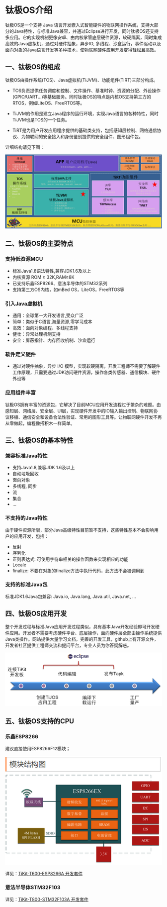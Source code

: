 # **钛极OS介绍**

钛极OS是一个支持 Java 语言开发嵌入式智能硬件的物联网操作系统，支持大部分的Java特性，与标准Java兼容，并通过Eclipse进行开发，同时钛极OS还支持多应用。它的实现机制更像安卓、由内核掌管底层硬件资源，软硬隔离，同时集成高效的Java虚拟机，通过对硬件抽象，异步IO, 多线程、沙盒运行，事件驱动以及面向对象的Java语言开发等多种技术，使物联网硬件应用开发变得轻松且高效。

## **一、钛极OS的组成**

钛极OS由操作系统(TOS)、Java虚拟机(TiJVM)、功能组件(TiRT)三部分构成。

- TOS负责提供任务调度和控制、文件操作、基准时钟、资源的分配、外设操作(GPIO/UART...)等基础服务。同时钛极OS的特点是内核OS支持第三方的RTOS，例如LiteOS、FreeRTOS等。

- TiJVM的作用是建立Java程序的运行环境，实现Java语言的各种特性，同时TiJVM也是TOS的一个任务。

- TiRT是为用户开发应用程序提供的基础类支持，包括感知层控制、网络通信协议、为物联网的安全接入和身份鉴别提供的安全组件、图形组件包。


详细结构请见下图：

![TiJOS](./img/TiJOS.jpg)


## **二、钛极OS的主要特点**

### 支持低资源MCU

- 标准Java1.8语法特性,兼容JDK1.6及以上
- 内核资源  ROM ≥ 32K,RAM≥8K 
- 已支持乐鑫ESP8266、意法半导体的STM32系列
- 支持第三方OS内核，如mBed OS，LiteOS，FreeRTOS等

### 引入Java虚拟机

- 通用：全球第一大开发语言,受众广泛
- 简单：类似于C语言,海量资源,零学习成本
- 高效：面向对象编程、多线程支持
- 健壮：异常处理机制支持
- 安全：屏蔽指针、内存回收机制、沙盒运行

### 软件定义硬件

- 通过对硬件抽象，异步 I/O 模型，实现软硬隔离，开发工程师不需要了解硬件工作原理，只需要通过JDK访问硬件资源，操作各类传感器、通信模块、硬件外设等

### 应用组件丰富

钛极OS拥有丰富的资源包，它解决了目前MCU应用开发流程过于繁杂的难题。由感知层、网络层、安全层、UI层，实现硬件开发中的IO输入输出控制、物联网协议移植、通信安全和设备合法性验证、常用的图形工具等。让物联网硬件开发不再从零做起，编程像搭积木一样简单。

## **三、钛极OS的基本特性**

### 兼容标准Java特性

- 支持Java1.8,兼容JDK 1.6及以上
- 自动垃圾回收
- 面向对象
- 多线程, 同步
- 流
- 集合
- …

### 不支持的Java特性

由于硬件资源所限，部分Java高级特性目前暂不支持，这些特性基本不会影响用户的应用开发，包括：

- 反射
- 序列化
- 正则表达式: 可使用字符串相关的操作函数来实现相应的功能
- Locale
- finalize: 不要在对象的finalize方法中执行代码，此方法不会被调用到

### 支持的标准Java包

标准JDK1.6Java包兼容: Java.io, Java.lang, Java.util, Java.net, …



## 四、钛极OS应用开发

整个开发过程与标准Java应用开发过程类似，具有基本Java开发经验即可开发硬件应用。开发者不需要考虑硬件平台、底层操作，面向硬件层全部由操作系统提供Java类操作。网站提供大量学习文档，完善的开发工具，github上有开源文件，开发者社区提供工程师交流和提问平台，专业人员为你答疑解惑。

![1523584920885](./img/DevProcess.png)

## 五、钛极OS支持的CPU

### 乐鑫ESP8266

建议直接使用ESP8266F12模块；

![ESP8266](./img/ESP8266EX.png)

详见：[TiKit-T600-ESP8266A 开发套件](../tikit/tikit-t600-esp8266a/index.md)

### 意法半导体STM32F103

详见：[TiKit-T800-STM32F103A 开发套件](../tikit/tikit-t800-stm32f103a/index.md)
